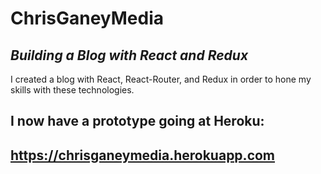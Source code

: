 # ChrisGaneyMedia

## *Building a Blog with React and Redux*

I created a blog with React, React-Router, and Redux in order to hone my skills with these technologies. 
	
## I now have a prototype going at Heroku:

## <a href="https://chrisganeymedia.herokuapp.com" target="_blank">https://chrisganeymedia.herokuapp.com</a>
